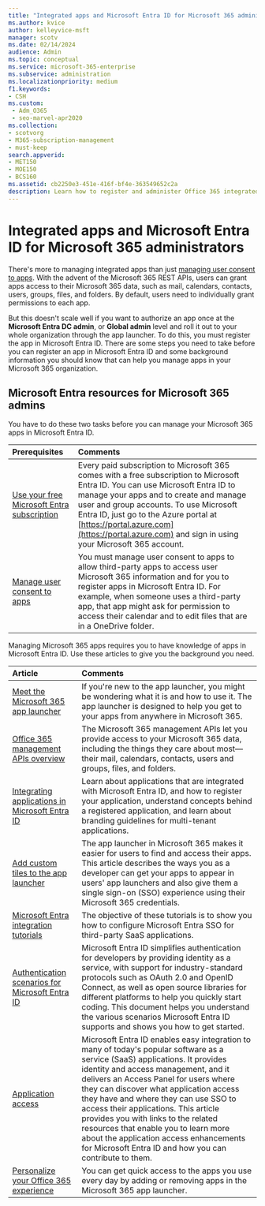 ```yaml
---
title: "Integrated apps and Microsoft Entra ID for Microsoft 365 administrators"
ms.author: kvice
author: kelleyvice-msft
manager: scotv
ms.date: 02/14/2024
audience: Admin
ms.topic: conceptual
ms.service: microsoft-365-enterprise
ms.subservice: administration
ms.localizationpriority: medium
f1.keywords:
- CSH
ms.custom: 
 - Adm_O365
 - seo-marvel-apr2020
ms.collection: 
- scotvorg
- M365-subscription-management
- must-keep
search.appverid:
- MET150
- MOE150
- BCS160
ms.assetid: cb2250e3-451e-416f-bf4e-363549652c2a
description: Learn how to register and administer Office 365 integrated Apps in Microsoft Entra ID, allowing for app authorizations at the **Microsoft Entra DC admin**, or **Global admin** level.
---
```


# Integrated apps and Microsoft Entra ID for Microsoft 365 administrators

There's more to managing integrated apps than just [managing user consent to apps](../admin/misc/user-consent.md). With the advent of the Microsoft 365 REST APIs, users can grant apps access to their Microsoft 365 data, such as mail, calendars, contacts, users, groups, files, and folders. By default, users need to individually grant permissions to each app.

But this doesn't scale well if you want to authorize an app once at the **Microsoft Entra DC admin**, or **Global admin** level and roll it out to your whole organization through the app launcher. To do this, you must register the app in Microsoft Entra ID. There are some steps you need to take before you can register an app in Microsoft Entra ID and some background information you should know that can help you manage apps in your Microsoft 365 organization.
  
<a name='azure-ad-resources-for-microsoft-365-admins'></a>

## Microsoft Entra resources for Microsoft 365 admins

You have to do these two tasks before you can manage your Microsoft 365 apps in Microsoft Entra ID.
  
|Prerequisites|Comments|
|:-----|:-----|
|[Use your free Microsoft Entra subscription](../compliance/use-your-free-azure-ad-subscription-in-office-365.md) <br/> |Every paid subscription to Microsoft 365 comes with a free subscription to Microsoft Entra ID. You can use Microsoft Entra ID to manage your apps and to create and manage user and group accounts. To use Microsoft Entra ID, just go to the Azure portal at [https://portal.azure.com](https://portal.azure.com) and sign in using your Microsoft 365 account.  <br/> |
|[Manage user consent to apps](../admin/misc/user-consent.md) <br/> |You must manage user consent to apps to allow third-party apps to access user Microsoft 365 information and for you to register apps in Microsoft Entra ID. For example, when someone uses a third-party app, that app might ask for permission to access their calendar and to edit files that are in a OneDrive folder.  <br/> |

Managing Microsoft 365 apps requires you to have knowledge of apps in Microsoft Entra ID. Use these articles to give you the background you need.
  
|Article|Comments|
|:-----|:-----|
|[Meet the Microsoft 365 app launcher](https://support.microsoft.com/office/meet-the-microsoft-365-app-launcher-79f12104-6fed-442f-96a0-eb089a3f476a) <br/> |If you're new to the app launcher, you might be wondering what it is and how to use it. The app launcher is designed to help you get to your apps from anywhere in Microsoft 365.  <br/> |
|[Office 365 management APIs overview](/office/office-365-management-api/office-365-management-apis-overview) <br/> |The Microsoft 365 management APIs let you provide access to your Microsoft 365 data, including the things they care about most—their mail, calendars, contacts, users and groups, files, and folders. <br/> |
|[Integrating applications in Microsoft Entra ID](/azure/active-directory/develop/quickstart-v1-add-azure-ad-app) <br/> | Learn about applications that are integrated with Microsoft Entra ID, and how to register your application, understand concepts behind a registered application, and learn about branding guidelines for multi-tenant applications.  <br/> |
|[Add custom tiles to the app launcher](/office365/admin/manage/customize-the-app-launcher)  <br/> |The app launcher in Microsoft 365 makes it easier for users to find and access their apps. This article describes the ways you as a developer can get your apps to appear in users' app launchers and also give them a single sign-on (SSO) experience using their Microsoft 365 credentials.  <br/> |
|[Microsoft Entra integration tutorials](/azure/active-directory/saas-apps/tutorial-list) <br/> |The objective of these tutorials is to show you how to configure Microsoft Entra SSO for third-party SaaS applications.  <br/> |
|[Authentication scenarios for Microsoft Entra ID](/azure/active-directory/develop/authentication-vs-authorization) <br/> |Microsoft Entra ID simplifies authentication for developers by providing identity as a service, with support for industry-standard protocols such as OAuth 2.0 and OpenID Connect, as well as open source libraries for different platforms to help you quickly start coding. This document helps you understand the various scenarios Microsoft Entra ID supports and shows you how to get started.  <br/> |
|[Application access](/azure/active-directory/manage-apps/what-is-access-management) <br/> |Microsoft Entra ID enables easy integration to many of today's popular software as a service (SaaS) applications. It provides identity and access management, and it delivers an Access Panel for users where they can discover what application access they have and where they can use SSO to access their applications. This article provides you with links to the related resources that enable you to learn more about the application access enhancements for Microsoft Entra ID and how you can contribute to them.  <br/> |
|[Personalize your Office 365 experience](https://support.microsoft.com/office/personalize-your-office-365-experience-eb34a21b-52fa-4fbf-a8d5-146132242985) <br/> |You can get quick access to the apps you use every day by adding or removing apps in the Microsoft 365 app launcher.  <br/> |

